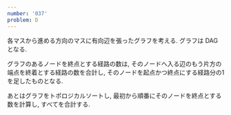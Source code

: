 ```yaml
---
number: '037'
problem: D
---
```

各マスから進める方向のマスに有向辺を張ったグラフを考える. グラフは DAG となる.

グラフのあるノードを終点とする経路の数は, そのノードへ入る辺のもう片方の端点を終着とする経路の数を合計し, そのノードを起点かつ終点にする経路分の1を足したものとなる.

あとはグラフをトポロジカルソートし, 最初から順番にそのノードを終点とする数を計算し, すべてを合計する.
